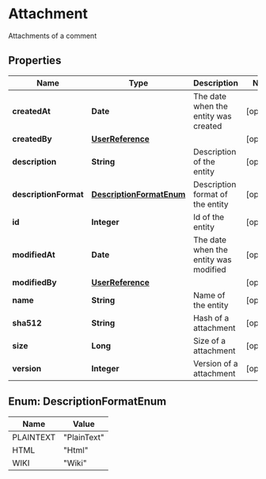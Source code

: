 

# Attachment

Attachments of a comment

## Properties

Name | Type | Description | Notes
------------ | ------------- | ------------- | -------------
**createdAt** | **Date** | The date when the entity was created |  [optional]
**createdBy** | [**UserReference**](UserReference.md) |  |  [optional]
**description** | **String** | Description of the entity |  [optional]
**descriptionFormat** | [**DescriptionFormatEnum**](#DescriptionFormatEnum) | Description format of the entity |  [optional]
**id** | **Integer** | Id of the entity |  [optional]
**modifiedAt** | **Date** | The date when the entity was modified |  [optional]
**modifiedBy** | [**UserReference**](UserReference.md) |  |  [optional]
**name** | **String** | Name of the entity |  [optional]
**sha512** | **String** | Hash of a attachment |  [optional]
**size** | **Long** | Size of a attachment |  [optional]
**version** | **Integer** | Version of a attachment |  [optional]



## Enum: DescriptionFormatEnum

Name | Value
---- | -----
PLAINTEXT | &quot;PlainText&quot;
HTML | &quot;Html&quot;
WIKI | &quot;Wiki&quot;



